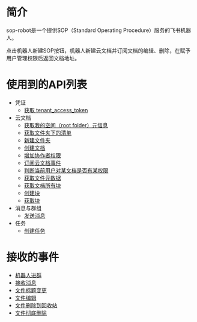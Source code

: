 # 简介
sop-robot是一个提供SOP（Standard Operating Procedure）服务的飞书机器人。

点击机器人新建SOP按钮，机器人新建云文档并订阅文档的编辑、删除，在赋予用户管理权限后返回文档地址。

# 使用到的API列表
- 凭证
  - [获取 tenant_access_token](https://open.feishu.cn/document/ukTMukTMukTM/ukDNz4SO0MjL5QzM/auth-v3/auth/tenant_access_token_internal)
- 云文档
  - [获取我的空间（root folder）元信息](https://open.feishu.cn/document/ukTMukTMukTM/ugTNzUjL4UzM14CO1MTN/get-root-folder-meta)
  - [获取文件夹下的清单](https://open.feishu.cn/document/uAjLw4CM/ukTMukTMukTM/reference/drive-v1/file/list)
  - [新建文件夹](https://open.feishu.cn/document/uAjLw4CM/ukTMukTMukTM/reference/drive-v1/file/create_folder)
  - [创建文档](https://open.feishu.cn/document/ukTMukTMukTM/uUDN04SN0QjL1QDN/document-docx/docx-v1/document/create)
  - [增加协作者权限](https://open.feishu.cn/document/uAjLw4CM/ukTMukTMukTM/reference/drive-v1/permission-member/create)
  - [订阅云文档事件](https://open.feishu.cn/document/uAjLw4CM/ukTMukTMukTM/reference/drive-v1/file/subscribe)
  - [判断当前用户对某文档是否有某权限](https://open.feishu.cn/document/ukTMukTMukTM/uYzN3UjL2czN14iN3cTN)
  - [获取文件元数据](https://open.feishu.cn/open-apis/drive/v1/metas/batch_query)
  - [获取文档所有块](https://open.feishu.cn/document/ukTMukTMukTM/uUDN04SN0QjL1QDN/document-docx/docx-v1/document-block/list)
  - [创建块](https://open.feishu.cn/document/ukTMukTMukTM/uUDN04SN0QjL1QDN/document-docx/docx-v1/document-block-children/create)
  - [获取块](https://open.feishu.cn/document/ukTMukTMukTM/uUDN04SN0QjL1QDN/document-docx/docx-v1/document-block/get)
- 消息与群组
  - [发送消息](https://open.feishu.cn/document/uAjLw4CM/ukTMukTMukTM/reference/im-v1/message/create)
- 任务
  - [创建任务](https://open.feishu.cn/open-apis/task/v1/tasks)

# 接收的事件
  - [机器人进群](https://open.feishu.cn/document/uAjLw4CM/ukTMukTMukTM/reference/im-v1/chat-member-bot/events/added)
  - [接收消息](https://open.feishu.cn/document/uAjLw4CM/ukTMukTMukTM/reference/im-v1/message/events/receive)
  - [文件标题变更](https://open.feishu.cn/document/ukTMukTMukTM/uUDN04SN0QjL1QDN/event/file-title-update)
  - [文件编辑](https://open.feishu.cn/document/ukTMukTMukTM/uUDN04SN0QjL1QDN/event/file-edited)
  - [文件删除到回收站](https://open.feishu.cn/document/ukTMukTMukTM/uUDN04SN0QjL1QDN/event/delete-file-to-trash-can)
  - [文件彻底删除](https://open.feishu.cn/document/ukTMukTMukTM/uUDN04SN0QjL1QDN/event/file-deleted-completely)